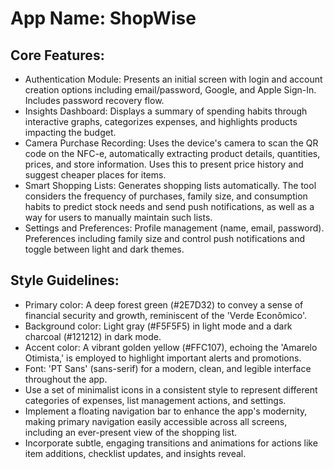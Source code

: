 # **App Name**: ShopWise

## Core Features:

- Authentication Module: Presents an initial screen with login and account creation options including email/password, Google, and Apple Sign-In. Includes password recovery flow.
- Insights Dashboard: Displays a summary of spending habits through interactive graphs, categorizes expenses, and highlights products impacting the budget.
- Camera Purchase Recording: Uses the device's camera to scan the QR code on the NFC-e, automatically extracting product details, quantities, prices, and store information.  Uses this to present price history and suggest cheaper places for items.
- Smart Shopping Lists: Generates shopping lists automatically. The tool considers the frequency of purchases, family size, and consumption habits to predict stock needs and send push notifications, as well as a way for users to manually maintain such lists.
- Settings and Preferences: Profile management (name, email, password). Preferences including family size and control push notifications and toggle between light and dark themes.

## Style Guidelines:

- Primary color: A deep forest green (#2E7D32) to convey a sense of financial security and growth, reminiscent of the 'Verde Econômico'.
- Background color: Light gray (#F5F5F5) in light mode and a dark charcoal (#121212) in dark mode.
- Accent color: A vibrant golden yellow (#FFC107), echoing the 'Amarelo Otimista,' is employed to highlight important alerts and promotions.
- Font: 'PT Sans' (sans-serif) for a modern, clean, and legible interface throughout the app.
- Use a set of minimalist icons in a consistent style to represent different categories of expenses, list management actions, and settings.
- Implement a floating navigation bar to enhance the app's modernity, making primary navigation easily accessible across all screens, including an ever-present view of the shopping list.
- Incorporate subtle, engaging transitions and animations for actions like item additions, checklist updates, and insights reveal. 